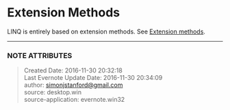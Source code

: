 # Extension Methods

LINQ is entirely based on extension methods. See [Extension
methods](evernote:///view/26944639/s226/cfa26175-2a05-4b34-ad5d-664dd5d8dc3e/cfa26175-2a05-4b34-ad5d-664dd5d8dc3e/).


---
### NOTE ATTRIBUTES
>Created Date: 2016-11-30 20:32:18  
>Last Evernote Update Date: 2016-11-30 20:34:09  
>author: simonjstanford@gmail.com  
>source: desktop.win  
>source-application: evernote.win32  
<!--stackedit_data:
eyJoaXN0b3J5IjpbMTU4MTQzNzQwMl19
-->